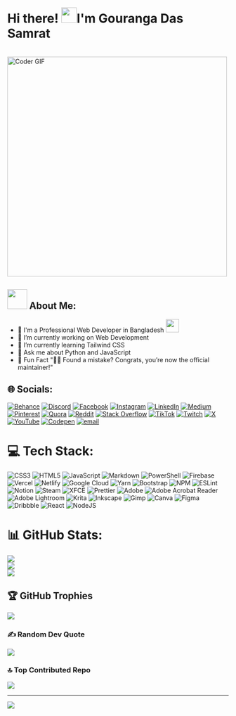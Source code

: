 # Hi there! <img src="https://github.com/TheDudeThatCode/TheDudeThatCode/blob/master/Assets/Hi.gif" width="35" />I'm Gouranga Das Samrat</h1>


  <br>
    <img src="https://media.giphy.com/media/SWoSkN6DxTszqIKEqv/giphy.gif" alt="Coder GIF" width="500">
 </abc>
</h2> 

## <img src="https://github.com/TheDudeThatCode/TheDudeThatCode/blob/master/Assets/Developer.gif" width="45" /> About Me:
- 🏦 I'm a Professional Web Developer in Bangladesh 
      <img src="https://media.giphy.com/media/WUlplcMpOCEmTGBtBW/giphy.gif" width="30">
- 🔭 I’m currently working on Web Development<br>
- 🌱 I’m currently learning Tailwind CSS<br>
- 💬 Ask me about Python and JavaScript <br>
- 🎉 Fun Fact "🤷‍♂️ Found a mistake? Congrats, you’re now the official maintainer!"



## 🌐 Socials:
[![Behance](https://img.shields.io/badge/Behance-1769ff?logo=behance&logoColor=white)](https://behance.net/gourangsamrat) [![Discord](https://img.shields.io/badge/Discord-%237289DA.svg?logo=discord&logoColor=white)](https://discord.gg/https://discord.gg/qM8dpHRyuK) [![Facebook](https://img.shields.io/badge/Facebook-%231877F2.svg?logo=Facebook&logoColor=white)](https://facebook.com/gourangadassamrat) [![Instagram](https://img.shields.io/badge/Instagram-%23E4405F.svg?logo=Instagram&logoColor=white)](https://instagram.com/gouranga.das.khulna) [![LinkedIn](https://img.shields.io/badge/LinkedIn-%230077B5.svg?logo=linkedin&logoColor=white)](https://linkedin.com/in/gouranga-das-samrat) [![Medium](https://img.shields.io/badge/Medium-12100E?logo=medium&logoColor=white)](https://medium.com/@gouranga.das.khulna) [![Pinterest](https://img.shields.io/badge/Pinterest-%23E60023.svg?logo=Pinterest&logoColor=white)](https://pinterest.com/gourangadaskhulna) [![Quora](https://img.shields.io/badge/Quora-%23B92B27.svg?logo=Quora&logoColor=white)](https://quora.com/profile/Gouranga-Das-Samrat) [![Reddit](https://img.shields.io/badge/Reddit-%23FF4500.svg?logo=Reddit&logoColor=white)](https://reddit.com/user/Capable-Plantain8709) [![Stack Overflow](https://img.shields.io/badge/-Stackoverflow-FE7A16?logo=stack-overflow&logoColor=white)](https://stackoverflow.com/users/27733996) [![TikTok](https://img.shields.io/badge/TikTok-%23000000.svg?logo=TikTok&logoColor=white)](https://tiktok.com/@gourangadassamrat) [![Twitch](https://img.shields.io/badge/Twitch-%239146FF.svg?logo=Twitch&logoColor=white)](https://twitch.tv/gourangadassamrat) [![X](https://img.shields.io/badge/X-black.svg?logo=X&logoColor=white)](https://x.com/Gouranga_Khulna) [![YouTube](https://img.shields.io/badge/YouTube-%23FF0000.svg?logo=YouTube&logoColor=white)](https://youtube.com/@ourangaDasSamrat) [![Codepen](https://img.shields.io/badge/Codepen-000000?logo=codepen&logoColor=white)](https://codepen.io/Gouranga-Das-Samrat) [![email](https://img.shields.io/badge/Email-D14836?logo=gmail&logoColor=white)](mailto:gouranga.das.khulna@gmail.com) 

# 💻 Tech Stack:
![CSS3](https://img.shields.io/badge/css3-%231572B6.svg?style=for-the-badge&logo=css3&logoColor=white) ![HTML5](https://img.shields.io/badge/html5-%23E34F26.svg?style=for-the-badge&logo=html5&logoColor=white) ![JavaScript](https://img.shields.io/badge/javascript-%23323330.svg?style=for-the-badge&logo=javascript&logoColor=%23F7DF1E) ![Markdown](https://img.shields.io/badge/markdown-%23000000.svg?style=for-the-badge&logo=markdown&logoColor=white) ![PowerShell](https://img.shields.io/badge/PowerShell-%235391FE.svg?style=for-the-badge&logo=powershell&logoColor=white) ![Firebase](https://img.shields.io/badge/firebase-%23039BE5.svg?style=for-the-badge&logo=firebase) ![Vercel](https://img.shields.io/badge/vercel-%23000000.svg?style=for-the-badge&logo=vercel&logoColor=white) ![Netlify](https://img.shields.io/badge/netlify-%23000000.svg?style=for-the-badge&logo=netlify&logoColor=#00C7B7) ![Google Cloud](https://img.shields.io/badge/GoogleCloud-%234285F4.svg?style=for-the-badge&logo=google-cloud&logoColor=white) ![Yarn](https://img.shields.io/badge/yarn-%232C8EBB.svg?style=for-the-badge&logo=yarn&logoColor=white) ![Bootstrap](https://img.shields.io/badge/bootstrap-%238511FA.svg?style=for-the-badge&logo=bootstrap&logoColor=white) ![NPM](https://img.shields.io/badge/NPM-%23CB3837.svg?style=for-the-badge&logo=npm&logoColor=white) ![ESLint](https://img.shields.io/badge/ESLint-4B3263?style=for-the-badge&logo=eslint&logoColor=white) ![Notion](https://img.shields.io/badge/Notion-%23000000.svg?style=for-the-badge&logo=notion&logoColor=white) ![Steam](https://img.shields.io/badge/steam-%23000000.svg?style=for-the-badge&logo=steam&logoColor=white) ![XFCE](https://img.shields.io/badge/XFCE-%232284F2.svg?style=for-the-badge&logo=xfce&logoColor=white) ![Prettier](https://img.shields.io/badge/prettier-%23F7B93E.svg?style=for-the-badge&logo=prettier&logoColor=black) ![Adobe](https://img.shields.io/badge/adobe-%23FF0000.svg?style=for-the-badge&logo=adobe&logoColor=white) ![Adobe Acrobat Reader](https://img.shields.io/badge/Adobe%20Acrobat%20Reader-EC1C24.svg?style=for-the-badge&logo=Adobe%20Acrobat%20Reader&logoColor=white) ![Adobe Lightroom](https://img.shields.io/badge/Adobe%20Lightroom-31A8FF.svg?style=for-the-badge&logo=Adobe%20Lightroom&logoColor=white) ![Krita](https://img.shields.io/badge/Krita-203759?style=for-the-badge&logo=krita&logoColor=EEF37B) ![Inkscape](https://img.shields.io/badge/Inkscape-e0e0e0?style=for-the-badge&logo=inkscape&logoColor=080A13) ![Gimp](https://img.shields.io/badge/Gimp-657D8B?style=for-the-badge&logo=gimp&logoColor=FFFFFF) ![Canva](https://img.shields.io/badge/Canva-%2300C4CC.svg?style=for-the-badge&logo=Canva&logoColor=white) ![Figma](https://img.shields.io/badge/figma-%23F24E1E.svg?style=for-the-badge&logo=figma&logoColor=white) ![Dribbble](https://img.shields.io/badge/Dribbble-EA4C89?style=for-the-badge&logo=dribbble&logoColor=white) ![React](https://img.shields.io/badge/react-%2320232a.svg?style=for-the-badge&logo=react&logoColor=%2361DAFB) ![NodeJS](https://img.shields.io/badge/node.js-6DA55F?style=for-the-badge&logo=node.js&logoColor=white)
# 📊 GitHub Stats:
![](https://github-readme-stats.vercel.app/api?username=GourangaDasSamrat&theme=dracula&hide_border=false&include_all_commits=false&count_private=false)<br/>
![](https://nirzak-streak-stats.vercel.app/?user=GourangaDasSamrat&theme=dracula&hide_border=false)<br/>
![](https://github-readme-stats.vercel.app/api/top-langs/?username=GourangaDasSamrat&theme=dracula&hide_border=false&include_all_commits=false&count_private=false&layout=compact)

## 🏆 GitHub Trophies
![](https://github-profile-trophy.vercel.app/?username=GourangaDasSamrat&theme=dracula&no-frame=false&no-bg=true&margin-w=4)

### ✍️ Random Dev Quote
![](https://quotes-github-readme.vercel.app/api?type=horizontal&theme=radical)

### 🔝 Top Contributed Repo
![](https://github-contributor-stats.vercel.app/api?username=GourangaDasSamrat&limit=5&theme=dracula&combine_all_yearly_contributions=true)

---
[![](https://visitcount.itsvg.in/api?id=GourangaDasSamrat&icon=0&color=10)](https://visitcount.itsvg.in)

<!-- Proudly created with GPRM ( https://gprm.itsvg.in ) -->
